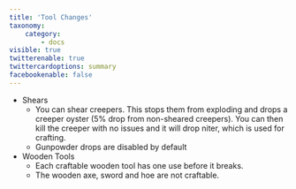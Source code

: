 ```yaml
---
title: 'Tool Changes'
taxonomy:
    category:
        - docs
visible: true
twitterenable: true
twittercardoptions: summary
facebookenable: false
---
```


* Shears
	* You can shear creepers. This stops them from exploding and drops a creeper oyster (5% drop from non-sheared creepers). You can then kill the creeper with no issues and it will drop niter, which is used for crafting. 
	* Gunpowder drops are disabled by default
* Wooden Tools
	* Each craftable wooden tool has one use before it breaks.
	* The wooden axe, sword and hoe are not craftable.